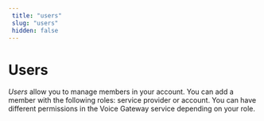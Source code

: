 ```yaml
---
 title: "users" 
 slug: "users" 
 hidden: false 
---
```


# Users

*Users* allow you to manage members in your account. You can add a member with the following roles: service provider or account. You can have different permissions in the Voice Gateway service depending on your role.